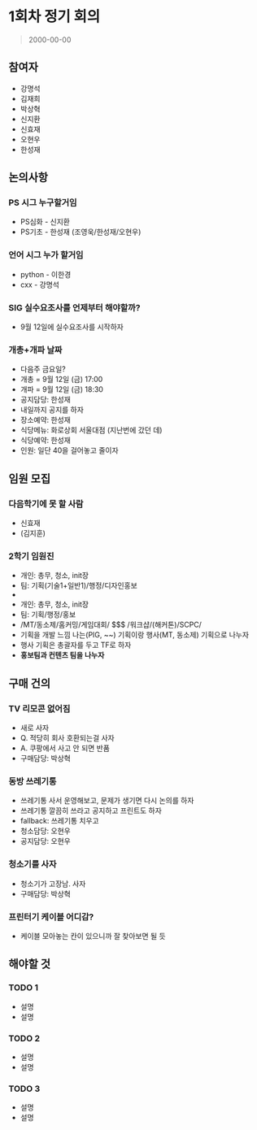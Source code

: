 
# 1회차 정기 회의

> 2000-00-00

## 참여자
- 강명석
- 김재희
- 박상혁
- 신지환
- 신효재
- 오현우
- 한성재

## 논의사항

### PS 시그 누구할거임
- PS심화 - 신지환
- PS기초 - 한성재 (조영욱/한성재/오현우)

### 언어 시그 누가 할거임
- python - 이한경
- cxx - 강명석

### SIG 실수요조사를 언제부터 해야할까?
- 9월 12일에 실수요조사를 시작하자

### 개총+개파 날짜
- 다음주 금요일?
- 개총 = 9월 12일 (금) 17:00
- 개파 = 9월 12일 (금) 18:30
- 공지담당: 한성재
- 내일까지 공지를 하자
- 장소예약: 한성재
- 식당메뉴: 화로상회 서울대점 (지난번에 갔던 데)
- 식당예약: 한성재 
- 인원: 일단 40을 걸어놓고 줄이자

## 임원 모집

### 다음학기에 못 할 사람
- 신효재
- (김지훈)

### 2학기 임원진
- 개인: 총무, 청소, init장
- 팀: 기획(기술1+일반1)/행정/디자인홍보
- 
- 개인: 총무, 청소, init장
- 팀: 기획/행정/홍보
- /MT/동소제/홈커밍/게임대회/ $$$ /워크샵/(해커톤)/SCPC/
- 기획을 개발 느낌 나는(PIG, ~~) 기획이랑 행사(MT, 동소제) 기획으로 나누자
- 행사 기획은 총괄자를 두고 TF로 하자
- **홍보팀과 컨텐츠 팀을 나누자**

## 구매 건의

### TV 리모콘 없어짐
- 새로 사자
- Q. 적당히 회사 호환되는걸 사자
- A. 쿠팡에서 사고 안 되면 반품
- 구매담당: 박상혁

### 동방 쓰레기통
- 쓰레기통 사서 운영해보고, 문제가 생기면 다시 논의를 하자
- 쓰레기통 깔끔히 쓰라고 공지하고 프린트도 하자
- fallback: 쓰레기통 치우고
- 청소담당: 오현우
- 공지담당: 오현우

### 청소기를 사자
- 청소기가 고장남. 사자
- 구매담당: 박상혁

### 프린터기 케이블 어디감?
- 케이블 모아놓는 칸이 있으니까 잘 찾아보면 될 듯

## 해야할 것

### TODO 1
- 설명
- 설명

### TODO 2
- 설명
- 설명

### TODO 3
- 설명
- 설명

